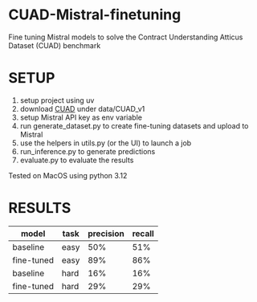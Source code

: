 # CUAD-Mistral-finetuning
Fine tuning Mistral models to solve the Contract Understanding Atticus Dataset (CUAD) benchmark

# SETUP

1. setup project using uv
2. download [CUAD](https://www.atticusprojectai.org/cuad) under data/CUAD_v1
3. setup Mistral API key as env variable
4. run generate_dataset.py to create fine-tuning datasets and upload to Mistral
5. use the helpers in utils.py (or the UI) to launch a job
6. run_inference.py to generate predictions
7. evaluate.py to evaluate the results


Tested on MacOS using python 3.12

# RESULTS

| model | task | precision | recall |
|-------|------|-----------|--------|
| baseline | easy | 50% | 51% |
| fine-tuned | easy | 89% | 86% |
| baseline | hard | 16% | 16% |
| fine-tuned | hard | 29% | 29% |

